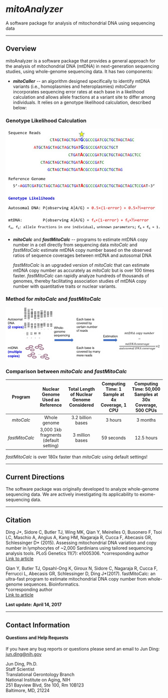 # *mitoAnalyzer*
A software package for analysis of mitochondrial DNA using sequencing data  

---

## Overview
mitoAnalyzer is a software package that provides a general approach for the analysis of mitochondrial DNA (mtDNA) in next-generation sequencing studies, using whole-genome sequencing data. It has two components:

* ***mitoCaller*** -- an algorithm designed specifically to identify mtDNA variants (i.e., homoplasmies and heteroplasmies)
*mitoCaller* incorporates sequencing error rates at each base in a likelihood calculation and allows allele fractions at a variant site to differ among individuals. It relies on a genotype likelihood calculation, described below: 
  
### Genotype Likelihood Calculation
![Genotype Likelihood Calculation](/images/mitoCaller_web.jpg)

* ***mitoCalc*** and ***fastMitoCalc*** -- programs to estimate mtDNA copy number in a cell directly from sequencing data
*mitoCalc* and *fastMitoCalc* estimate mtDNA copy number based on the observed ratios of sequence coverages between mtDNA and autosomal DNA

  *fastMitoCalc* is an upgraded version of *mitoCalc* that can estimate mtDNA copy number as accurately as *mitoCalc* but is over 100 times faster. *fastMitoCalc* can rapidly analyze hundreds of thousands of genomes, thereby facilitating association studies of mtDNA copy number with quantitative traits or nuclear variants.

### Method for *mitoCalc* and *fastMitoCalc*
![mitoCalc and fastMitoCalc method](/images/mitoCalc_method.jpg)

### Comparison between *mitoCalc* and *fastMitoCalc*
Program | Nuclear Genome Used as Reference | Total Length of Nuclear Genome Considered | Computing Time: 1 Sample at 4x Coverage, 1 CPU | Computing Time: 50,000 Samples at 30x Coverage, 500 CPUs
:---: | :---: | :---: | :---: | :---:
*mitoCalc* | Whole genome | 3.2 billion bases | 3 hours | 3 months
*fastMitoCalc* | 3,000 1kb fragments (default setting) | 3 million bases | 59 seconds | 12.5 hours

*fastMitoCalc* is over 180x faster than *mitoCalc* using default settings!

---

## Current Directions
The software package was originally developed to analyze whole-genome sequencing data. We are actively investigating its applicability to exome-sequencing data. 

---

## Citation
Ding J*, Sidore C, Butler TJ, Wing MK, Qian Y, Meirelles O, Busonero F, Tsoi LC, Maschio A, Angius A, Kang HM, Nagaraja R, Cucca F, Abecasis GR, Schlessinger D* (2015). Assessing mitochondrial DNA variation and copy number in lymphocytes of ~2,000 Sardinians using tailored sequencing analysis tools. PLoS Genetics 11(7): e1005306.
\*corresponding author  
[Link to article](http://journals.plos.org/plosgenetics/article?id=10.1371/journal.pgen.1005306)

Qian Y, Butler TJ, Opsahl-Ong K, Giroux N, Sidore C, Nagaraja R, Cucca F, Ferrucci L, Abecasis GR, Schlessinger D, Ding J*(2017). fastMitoCalc: an ultra-fast program to estimate mitochondrial DNA copy number from whole-genome sequences. Bioinformatics.  
\*corresponding author  
[Link to article](https://www.ncbi.nlm.nih.gov/pubmed/28453676)

__Last update: April 14, 2017__

---

## Contact Information
#### Questions and Help Requests
If you have any bug reports or questions please send an email to Jun Ding: jun.ding@nih.gov  

Jun Ding, Ph.D.  
Staff Scientist  
Translational Gerontology Branch  
National Institute on Aging, NIH  
251 Bayview Blvd, Ste 100, Rm 10B123  
Baltimore, MD, 21224  
